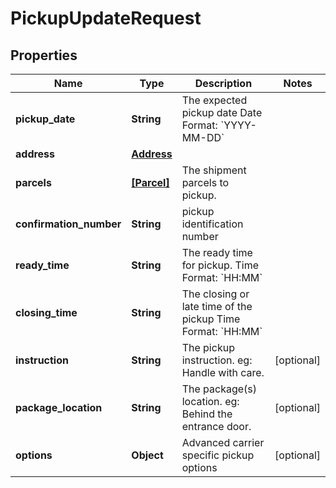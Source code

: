 # PickupUpdateRequest

## Properties
Name | Type | Description | Notes
------------ | ------------- | ------------- | -------------
**pickup_date** | **String** |  The expected pickup date  Date Format: &#x60;YYYY-MM-DD&#x60;  | 
**address** | [**Address**](Address.md) |  | 
**parcels** | [**[Parcel]**](Parcel.md) | The shipment parcels to pickup. | 
**confirmation_number** | **String** | pickup identification number | 
**ready_time** | **String** |  The ready time for pickup.  Time Format: &#x60;HH:MM&#x60;  | 
**closing_time** | **String** |  The closing or late time of the pickup  Time Format: &#x60;HH:MM&#x60;  | 
**instruction** | **String** |  The pickup instruction.  eg: Handle with care.  | [optional] 
**package_location** | **String** |  The package(s) location.  eg: Behind the entrance door.  | [optional] 
**options** | **Object** | Advanced carrier specific pickup options | [optional] 
